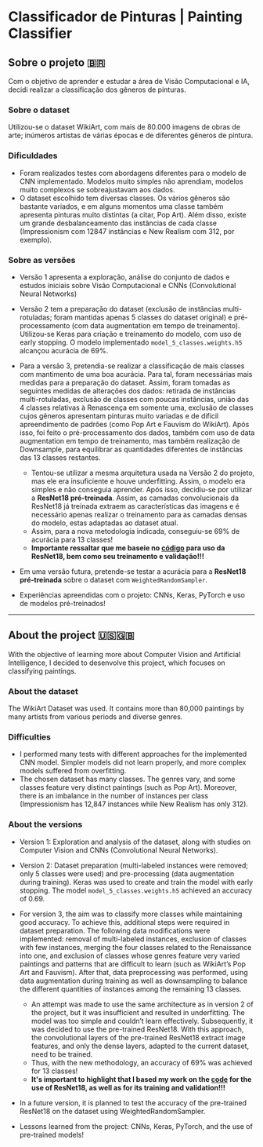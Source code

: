 # Classificador de Pinturas | Painting Classifier

## Sobre o projeto 🇧🇷

Com o objetivo de aprender e estudar a área de Visão Computacional e IA, decidi realizar a classificação dos gêneros de pinturas. 

### Sobre o dataset

Utilizou-se o dataset WikiArt, com mais de 80.000 imagens de obras de arte; inúmeros artistas de várias épocas e de diferentes gêneros de pintura.

### Dificuldades

- Foram realizados testes com abordagens diferentes para o modelo de CNN implementado. Modelos muito simples não aprendiam, modelos muito complexos se sobreajustavam aos dados.
- O dataset escolhido tem diversas classes. Os vários gêneros são bastante variados, e em alguns momentos uma classe também apresenta pinturas muito distintas (a citar, Pop Art). Além disso, existe um grande desbalanceamento das instâncias de cada classe (Impressionism com 12847 instâncias e New Realism com 312, por exemplo).

### Sobre as versões

- Versão 1 apresenta a exploração, análise do conjunto de dados e estudos iniciais sobre Visão Computacional e CNNs (Convolutional Neural Networks)
- Versão 2 tem a preparação do dataset (exclusão de instâncias multi-rotuladas; foram mantidas apenas 5 classes do dataset original) e pré-processamento (com data augmentation em tempo de treinamento). Utilizou-se Keras para criação e treinamento do modelo, com uso de early stopping. O modelo implementado `model_5_classes.weights.h5` alcançou acurácia de 69%.
- Para a versão 3, pretendia-se realizar a classificação de mais classes com mantimento de uma boa acurácia. Para tal, foram necessárias mais medidas para a preparação do dataset. Assim, foram tomadas as seguintes medidas de alterações dos dados: retirada de instâncias multi-rotuladas, exclusão de classes com poucas instâncias, união das 4 classes relativas à Renascença em somente uma, exclusão de classes cujos gêneros apresentam pinturas muito variadas e de difícil apreendimento de padrões (como Pop Art e Fauvism do WikiArt). Após isso, foi feito o pré-processamento dos dados, também com uso de data augmentation em tempo de treinamento, mas também realização de Downsample, para equilibrar as quantidades diferentes de instâncias das 13 classes restantes.
	- Tentou-se utilizar a mesma arquitetura usada na Versão 2 do projeto, mas ele era insuficiente e houve underfitting. Assim, o modelo era simples e não conseguia aprender. Após isso, decidiu-se por utilizar a **ResNet18 pré-treinada**. Assim, as camadas convolucionais da ResNet18 já treinada extraem as características das imagens e é necessário apenas realizar o treinamento para as camadas densas do modelo, estas adaptadas ao dataset atual.
 	- Assim, para a nova metodologia indicada, conseguiu-se 69% de acurácia para 13 classes!
  	- **Importante ressaltar que me baseie no [código](https://github.com/hubert10/ResNet18_from_Scratch_using_PyTorch) para uso da ResNet18, bem como seu treinamento e validação!!!**
- Em uma versão futura, pretende-se testar a acurácia para a  **ResNet18 pré-treinada** sobre o dataset com `WeightedRandomSampler`.

- Experiências apreendidas com o projeto: CNNs, Keras, PyTorch e uso de modelos pré-treinados!

---

## About the project 🇺🇸🇬🇧

With the objective of learning more about Computer Vision and Artificial Intelligence, I decided to desenvolve this project, which focuses on classifying paintings.

### About the dataset

The WikiArt Dataset was used. It contains more than 80,000 paintings by many artists from various periods and diverse genres.

### Difficulties

- I performed many tests with different approaches for the implemented CNN model. Simpler models did not learn properly, and more complex models suffered from overfitting.
- The chosen dataset has many classes. The genres vary, and some classes feature very distinct paintings (such as Pop Art). Moreover, there is an imbalance in the number of instances per class (Impressionism has 12,847 instances while New Realism has only 312).

### About the versions

- Version 1: Exploration and analysis of the dataset, along with studies on Computer Vision and CNNs (Convolutional Neural Networks).
- Version 2: Dataset preparation (multi-labeled instances were removed; only 5 classes were used) and pre-processing (data augmentation during training). Keras was used to create and train the model with early stopping. The model `model_5_classes.weights.h5` achieved an accuracy of 0.69.

- For version 3, the aim was to classify more classes while maintaining good accuracy. To achieve this, additional steps were required in dataset preparation. The following data modifications were implemented: removal of multi-labeled instances, exclusion of classes with few instances, merging the four classes related to the Renaissance into one, and exclusion of classes whose genres feature very varied paintings and patterns that are difficult to learn (such as WikiArt’s Pop Art and Fauvism). After that, data preprocessing was performed, using data augmentation during training as well as downsampling to balance the different quantities of instances among the remaining 13 classes.
	- An attempt was made to use the same architecture as in version 2 of the project, but it was insufficient and resulted in underfitting. The model was too simple and couldn’t learn effectively. Subsequently, it was decided to use the pre-trained ResNet18. With this approach, the convolutional layers of the pre-trained ResNet18 extract image features, and only the dense layers, adapted to the current dataset, need to be trained.
	- Thus, with the new methodology, an accuracy of 69% was achieved for 13 classes!
 	- ****It's important to highlight that I based my work on the [code](https://github.com/hubert10/ResNet18_from_Scratch_using_PyTorch) for the use of ResNet18, as well as for its training and validation!!!****

- In a future version, it is planned to test the accuracy of the pre-trained ResNet18 on the dataset using WeightedRandomSampler.
- Lessons learned from the project: CNNs, Keras, PyTorch, and the use of pre-trained models!
